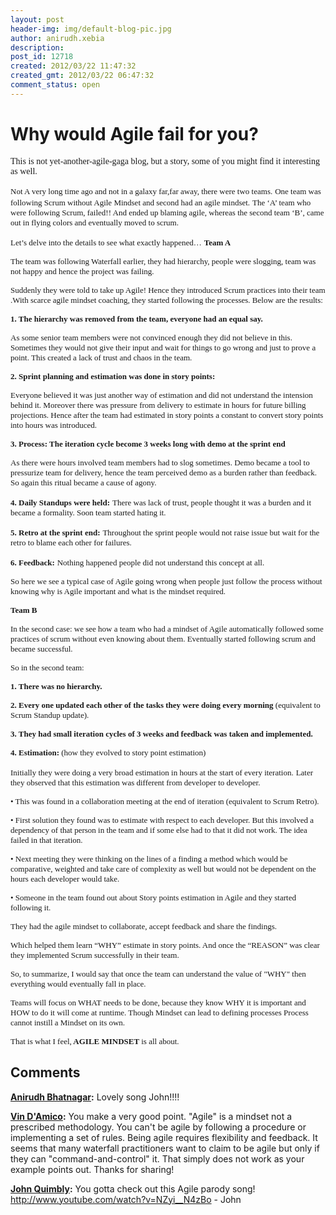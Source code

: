 ```yaml
---
layout: post
header-img: img/default-blog-pic.jpg
author: anirudh.xebia
description: 
post_id: 12718
created: 2012/03/22 11:47:32
created_gmt: 2012/03/22 06:47:32
comment_status: open
---
```


# Why would Agile fail for you?

<p><span style="font-family: verdana, geneva;">This is not yet-another-agile-gaga blog, but a story, some of you might find it interesting as well.</span></p>
<p><span style="font-size: small; font-family: verdana, geneva;">Not A very long time ago and not in a galaxy far,far away, there were two teams.</span>
<span style="font-size: small; font-family: verdana, geneva;"> One team was following Scrum without Agile Mindset and second had an agile mindset.</span>
<span style="font-size: small; font-family: verdana, geneva;"> The ‘A’ team who were following Scrum, failed!! And ended up blaming agile, whereas the second team ‘B’, came out in flying colors and eventually moved to scrum.</span>
<p style="text-align: left;"><span style="font-size: small; font-family: verdana, geneva;">Let’s delve into the details to see what exactly happened…</span>
<span style="font-size: small; font-family: verdana, geneva;"> <!--more--></span>
<span style="font-size: small; font-family: verdana, geneva;"> <strong><span class="aligncenter"> Team A</span></strong></span></p>
<span style="font-size: small; font-family: verdana, geneva;">The team was following Waterfall earlier, they had hierarchy, people were slogging, team was not happy and hence the project was failing.</span></p>
<p><span style="font-size: small; font-family: verdana, geneva;">Suddenly they were told to take up Agile! Hence they introduced Scrum practices into their team .With scarce agile mindset coaching, they started following the processes. Below are the results:</span></p>
<p><span style="font-size: small; font-family: verdana, geneva;"><strong>1. The hierarchy was removed from the team, everyone had an equal say. </strong></span></p>
<p><span style="font-size: small; font-family: verdana, geneva;">As some senior team members were not convinced enough they did not believe in this. Sometimes they would not give their input and wait for things to go wrong and just to prove a point. This created a lack of trust and chaos in the team.</span></p>
<p><span style="font-size: small; font-family: verdana, geneva;"><strong>2. Sprint planning and estimation was done in story points:</strong></span></p>
<p><span style="font-size: small; font-family: verdana, geneva;">Everyone believed it was just another way of estimation and did not understand the intension behind it. Moreover there was pressure from delivery to estimate in hours for future billing projections. Hence after the team had estimated in story points a constant to convert story points into hours was introduced.</span></p>
<p><span style="font-size: small; font-family: verdana, geneva;"><strong>3. Process: The iteration cycle become 3 weeks long with demo at the sprint end</strong></span></p>
<p><span style="font-size: small; font-family: verdana, geneva;">As there were hours involved team members had to slog sometimes. Demo became a tool to pressurize team for delivery, hence the team perceived demo as a burden rather than feedback. So again this ritual became a cause of agony.</span></p>
<p><span style="font-size: small; font-family: verdana, geneva;"><strong>4. Daily Standups were held:</strong></span>
<span style="font-size: small; font-family: verdana, geneva;"> There was lack of trust, people thought it was a burden and it became a formality. Soon team started hating it.</span></p>
<p><span style="font-size: small; font-family: verdana, geneva;"><strong>5. Retro at the sprint end:</strong></span>
<span style="font-size: small; font-family: verdana, geneva;"> Throughout the sprint people would not raise issue but wait for the retro to blame each other for failures.</span></p>
<p><span style="font-size: small; font-family: verdana, geneva;"><strong>6. Feedback:</strong></span>
<span style="font-size: small; font-family: verdana, geneva;"> Nothing happened people did not understand this concept at all.</span></p>
<p><span style="font-size: small; font-family: verdana, geneva;">So here we see a typical case of Agile going wrong when people just follow the process without knowing why is Agile important and what is the mindset required.</span></p>
<p><span style="font-size: small; font-family: verdana, geneva;"><strong> Team B</strong></span></p>
<p><span style="font-size: small; font-family: verdana, geneva;">In the second case: we see how a team who had a mindset of Agile automatically followed some practices of scrum without even knowing about them. Eventually started following scrum and became successful.</span></p>
<p><span style="font-size: small; font-family: verdana, geneva;">So in the second team:</span></p>
<p><span style="font-size: small; font-family: verdana, geneva;"><strong>1. There was no hierarchy.</strong></span></p>
<p><span style="font-size: small; font-family: verdana, geneva;"><strong> 2. Every one updated each other of the tasks they were doing every morning </strong>(equivalent to Scrum Standup update).</span></p>
<p><span style="font-size: small; font-family: verdana, geneva;"><strong> 3. They had small iteration cycles of 3 weeks and feedback was taken and implemented.</strong></span></p>
<p><span style="font-size: small; font-family: verdana, geneva;"><strong> 4. Estimation:</strong> (how they evolved to story point estimation)</span></p>
<p><span style="font-size: small; font-family: verdana, geneva;"> Initially they were doing a very broad estimation in hours at the start of every iteration.</span>
<span style="font-size: small; font-family: verdana, geneva;"> Later they observed that this estimation was different from developer to developer.</span></p>
<p><span style="font-size: small; font-family: verdana, geneva;">• This was found in a collaboration meeting at the end of iteration (equivalent to Scrum Retro).</span></p>
<p><span style="font-size: small; font-family: verdana, geneva;">• First solution they found was to estimate with respect to each developer. But this involved a dependency of that person in the team and if some else had to that it did not work. The idea failed in that iteration.</span></p>
<p><span style="font-size: small; font-family: verdana, geneva;">• Next meeting they were thinking on the lines of a finding a method which would be comparative, weighted and take care of complexity as well but would not be dependent on the hours each developer would take.</span></p>
<p><span style="font-size: small; font-family: verdana, geneva;">• Someone in the team found out about Story points estimation in Agile and they started following it.</span></p>
<p><span style="font-size: small; font-family: verdana, geneva;">They had the agile mindset to collaborate, accept feedback and share the findings.</span></p>
<p><span style="font-size: small; font-family: verdana, geneva;"> Which helped them learn “WHY” estimate in story points. And once the “REASON” was clear they implemented Scrum successfully in their team.</span></p>
<p><span style="font-size: small; font-family: verdana, geneva;">
</span></p>
<p><span style="font-size: small; font-family: verdana, geneva;">So, to summarize, I would say that once the team can understand the value of "WHY" then everything would eventually fall in place.
</span></p>
<p><span style="font-size: small; font-family: verdana, geneva;">Teams will focus on WHAT needs to be done, because they know WHY it is important and HOW to do it will come at runtime. </span><span style="font-family: verdana, geneva; font-size: small;">Though Mindset can lead to defining processes Process cannot instill a Mindset on its own.</span></p>
<p><span style="font-family: verdana, geneva; font-size: small;">That is what I feel,</span><strong style="font-family: verdana, geneva; font-size: small;"> AGILE MINDSET </strong><span style="font-family: verdana, geneva; font-size: small;">is all about.</span></p>

## Comments

**[Anirudh Bhatnagar](#8083 "2012-03-28 09:46:32"):** Lovely song John!!!!

**[Vin D'Amico](#7995 "2012-03-22 18:50:24"):** You make a very good point. "Agile" is a mindset not a prescribed methodology. You can't be agile by following a procedure or implementing a set of rules. Being agile requires flexibility and feedback. It seems that many waterfall practitioners want to claim to be agile but only if they can "command-and-control" it. That simply does not work as your example points out. Thanks for sharing!

**[John Quimbly](#8076 "2012-03-28 04:07:14"):** You gotta check out this Agile parody song! http://www.youtube.com/watch?v=NZyi__N4zBo \- John

